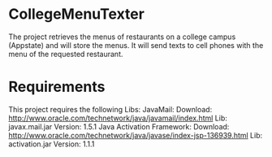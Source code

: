 CollegeMenuTexter
=================
The project retrieves the menus of restaurants on a college campus (Appstate) and will store the menus.
It will send texts to cell phones with the menu of the requested restaurant.


Requirements
============
This project requires the following Libs:
  JavaMail:
    Download: http://www.oracle.com/technetwork/java/javamail/index.html
    Lib: javax.mail.jar
    Version: 1.5.1
  Java Activation Framework: 
    Download: http://www.oracle.com/technetwork/java/javase/index-jsp-136939.html
    Lib: activation.jar
    Version: 1.1.1
